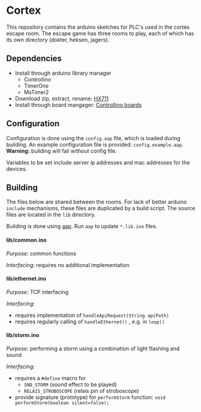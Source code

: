 # Cortex

This repository contains the arduino sketches for PLC's used in the cortex escape room. 
The escape game has three rooms to play, each of which has its own directory (dokter, heksen, jagers). 



## Dependencies

* Install through arduino library manager
  * Controllino
  * TimerOne
  * MsTimer2
* Download zip, extract, rename: [HX711](https://github.com/bogde/HX711)
* Install through board mangager: [Controllino boards](https://github.com/CONTROLLINO-PLC/CONTROLLINO_Library#installation-guide)



## Configuration

Configuration is done using the `config.aap` file, which is loaded during building. An example configuration file is provided: `config.example.aap`. **Warning:** building will fail without config file. 

Variables to be set include server ip addresses and mac addresses for the devices. 

## Building

The files below are shared between the rooms. For lack of better arduino `include` mechanisms, these files are duplicated by a build script. The source files are located in the `lib` directory. 

Building is done using [aap](http://www.a-a-p.org/). Run `aap` to update `*.lib.ino` files. 

#### lib/common.ino

*Purpose:* common functions

*Interfacing:* requires no additional implementation



#### lib/ethernet.ino

*Purpose:* TCP interfacing

*Interfacing:* 

* requires implementation of `handleApiRequest(String apiPath)`
* requires regularly calling of `handleEthernet()` , e.g. in `loop()`



#### lib/storm.ino

*Purpose:* performing a storm using a combination of light flashing and sound

*Interfacing:* 

* requires a `#define` macro for 
  * `SND_STORM` (sound effect to be played)
  * `RELAIS_STROBOSCOPE` (relais pin of stroboscope)
* provide signature (prototype) for `performStorm` function: 
  `void performStorm(boolean silent=false);`

